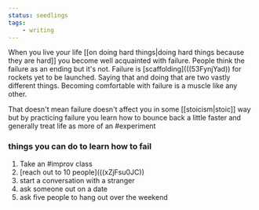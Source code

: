 ```yaml
---
status: seedlings
tags:
    - writing
---
```


When you live your life [[on doing hard things|doing hard things because they are hard]] you become well acquainted with failure. People think the failure as an ending but it's not. Failure is [scaffolding](((53FynjYad)) for rockets yet to be launched.
Saying that and doing that are two vastly different things. Becoming comfortable with failure is a muscle like any other.

That doesn't mean failure doesn't affect you in some [[stoicism|stoic]] way but by practicing failure you learn how to bounce back a little faster and generally treat life as more of an #experiment

### things you can do to learn how to fail
1. Take an #improv class
2. [reach out to 10 people](((xZjFsu0JC))
3. start a conversation with a stranger
4. ask someone out on a date
5. ask five people to hang out over the weekend
